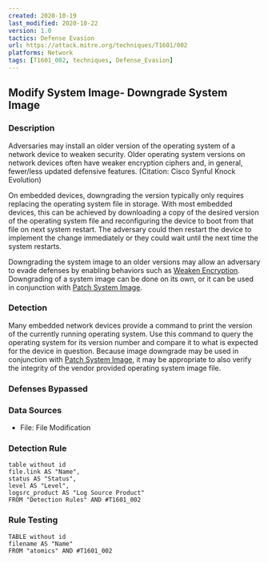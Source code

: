 ```yaml
---
created: 2020-10-19
last_modified: 2020-10-22
version: 1.0
tactics: Defense Evasion
url: https://attack.mitre.org/techniques/T1601/002
platforms: Network
tags: [T1601_002, techniques, Defense_Evasion]
---
```


## Modify System Image- Downgrade System Image

### Description

Adversaries may install an older version of the operating system of a network device to weaken security.  Older operating system versions on network devices often have weaker encryption ciphers and, in general, fewer/less updated defensive features. (Citation: Cisco Synful Knock Evolution)

On embedded devices, downgrading the version typically only requires replacing the operating system file in storage.  With most embedded devices, this can be achieved by downloading a copy of the desired version of the operating system file and reconfiguring the device to boot from that file on next system restart.  The adversary could then restart the device to implement the change immediately or they could wait until the next time the system restarts.

Downgrading the system image to an older versions may allow an adversary to evade defenses by enabling behaviors such as [Weaken Encryption](https://attack.mitre.org/techniques/T1600).  Downgrading of a system image can be done on its own, or it can be used in conjunction with [Patch System Image](https://attack.mitre.org/techniques/T1601/001).  

### Detection

Many embedded network devices provide a command to print the version of the currently running operating system.  Use this command to query the operating system for its version number and compare it to what is expected for the device in question.  Because image downgrade may be used in conjunction with [Patch System Image](https://attack.mitre.org/techniques/T1601/001), it may be appropriate to also verify the integrity of the vendor provided operating system image file. 

### Defenses Bypassed



### Data Sources

  - File: File Modification
### Detection Rule

```dataview
table without id
file.link AS "Name",
status AS "Status",
level AS "Level",
logsrc_product AS "Log Source Product"
FROM "Detection Rules" AND #T1601_002
```

### Rule Testing

```dataview
TABLE without id
filename AS "Name"
FROM "atomics" AND #T1601_002
```
